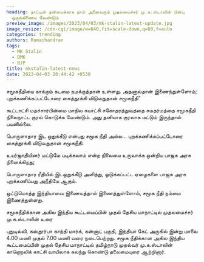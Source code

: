 ```yaml
---
heading: நாட்டின் நன்மைக்காக நாம் அனைவரும் முதலமைச்சர் மு.க.ஸ்டாலின் பின்பு
  ஒருங்கிணைய வேண்டும்
preview_image: /images/2023/04/03/mk-stalin-latest-update.jpg
image_resize: /cdn-cgi/image/w=640,fit=scale-down,q=80,f=auto
categories: trending
authors: Ramachandran
tags:
  - MK Stalin
  - DMK
  - BJP
title: mkstalin-latest-news
date: 2023-04-03 20:44:42 +0530
---
```

சமூகநீதியை காக்கும் கடமை நமக்குத்தான் உள்ளது. அதனால்தான் இணைந்துள்ளோம்; புறக்கணிக்கப்பட்டோரை கைத்தூக்கி விடுவதுதான் சமூகநீதி"

கூட்டாட்சி
மதச்சார்பின்மை
மாநில சுயாட்சி
சகோதரத்துவத்தை
சமதர்மத்தை 
சமூகநீதி நிலைநாட்ட குரல் கொடுக்க வேண்டும்.
அது தனியாக குரலாக மட்டும் இருந்தால் பயனில்லை.

பொருளாதார இட ஒதுக்கீடு என்பது சமூக நீதி அல்ல... புறக்கணிக்கப்பட்டோரை கைத்தூக்கி விடுவதுதான் சமூகநீதி.

உயர்ஜாதியினர் மட்டுமே படிக்கலாம் என்ற நிலையை உருவாக்க ஒன்றிய பாஜக அரசு நினைக்கிறது;

பொருளாதார ரீதியில் இடஒதுக்கீடு அளித்து, ஒடுக்கப்பட்ட ஏழைகளை பாஜக அரசு புறக்கணிப்பது அநீதியே ஆகும்.

ஒட்டுமொத்த இந்தியாவை இணையத்தால் இணைத்துள்ளோம், சமூக நீதி நம்மை இணைத்துள்ளது.

சமூகநீதிக்கான அகில இந்திய கூட்டமைப்பின் முதல் தேசிய மாநாட்டில் முதலமைச்சர் மு.க.ஸ்டாலின் உரை

புதுடில்லி, கஸ்தூர்பா காந்தி மார்க், கன்னாட் பகுதி, இந்தியா கேட் அருகில் இன்று மாலை 4.00 மணி முதல் 7.00 மணி வரை நடைபெற்றது.
சமூக நீதிக்கான அகில இந்திய கூட்டமைப்பின் முதல் தேசிய மாநாட்டில்  தமிழ்நாடு முதல்வர் மு.க.ஸ்டாலின் காணொலிக் காட்சி வாயிலாக கலந்து கொண்டு தலைமையுரை ஆற்றினார்.